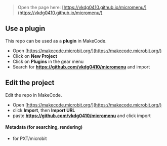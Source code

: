 
> Open the page here: [https://vkdg0410.github.io/micromenu/](https://vkdg0410.github.io/micromenu/)

## Use a plugin

This repo can be used as a **plugin** in MakeCode.

* Open [https://makecode.microbit.org/](https://makecode.microbit.org/)
* Click on **New Project**
* Click on **Plugins** in the gear menu
* Search for **https://github.com/vkdg0410/micromenu** and import

## Edit the project

Edit the repo in MakeCode.

* Open [https://makecode.microbit.org/](https://makecode.microbit.org/)
* click **Import**, then **Import URL**
* paste **https://github.com/vkdg0410/micromenu** and click import

#### Metadata (for searching, rendering)

* for PXT/microbit
<script> src="https://makecode.com/gh-pages-embed.js"></script> <script>makeCodeRender("{{ site.makecode.home_url }}", "{{ site.github.owner_name }}/{{ site.github.repository_name }}");</script>
